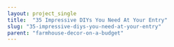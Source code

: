 ```yaml
---
layout: project_single
title:  "35 Impressive DIYs You Need At Your Entry"
slug: "35-impressive-diys-you-need-at-your-entry"
parent: "farmhouse-decor-on-a-budget"
---
```

 